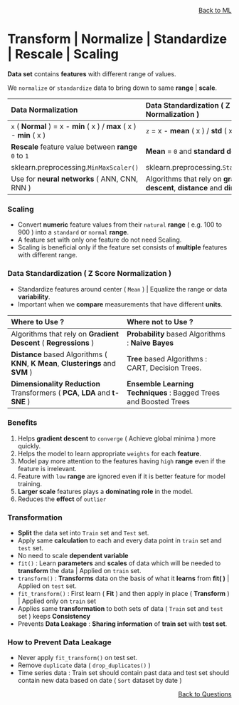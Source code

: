 <p align='right'><a align="right" href="https://github.com/KIRANKUMAR7296/Library/blob/main/Machine%20Learning/Machine%20Learning%20Models.md">Back to ML</a></p>

# Transform | Normalize | Standardize | Rescale | Scaling

**Data set** contains **features** with different range of values. 

We `normalize` or `standardize` data to bring down to same **range** | **scale**.

Data Normalization | Data Standardization ( Z Score Normalization )
:--- | :---
`x` ( **Normal** ) =  x - **min** ( x ) / **max** ( x ) - **min** ( x ) | `z` = x - **mean** ( x ) / **std** ( x )
**Rescale** feature value between **range** `0` to `1` | **Mean** = `0` and **standard deviation** = `1`
sklearn.preprocessing.`MinMaxScaler()` | sklearn.preprocessing.`StandardScaler()`
Use for **neural networks** ( ANN, CNN, RNN ) | Algorithms that rely on **gradient descent**, **distance** and **dimensions**

### Scaling 
- Convert **numeric** feature values from their `natural` **range** ( e.g. 100 to 900 ) into a `standard` or `normal` **range**.
- A feature set with only one feature do not need Scaling.
- Scaling is beneficial only if the feature set consists of **multiple** features with different range.

### Data Standardization ( Z Score Normalization )
- Standardize features around center ( `Mean` ) | Equalize the range or data **variability**.
- Important when we **compare** measurements that have different **units**.

Where to **Use** ? | Where **not** to **Use** ?
:--- | :---
Algorithms that rely on **Gradient Descent** ( **Regressions** ) | **Probability** based Algorithms : **Naive Bayes**
**Distance** based Algorithms ( **KNN**, **K Mean**, **Clusterings** and **SVM** ) | **Tree** based Algorithms : CART, Decision Trees.  
**Dimensionality Reduction** Transformers ( **PCA**, **LDA** and **t-SNE** ) | **Ensemble Learning Techniques** : Bagged Trees and Boosted Trees

### Benefits 
1. Helps **gradient descent** to `converge` ( Achieve global minima ) more quickly.
2. Helps the model to learn appropriate `weights` for each **feature**.
3. Model pay more attention to the features having `high` **range** even if the feature is irrelevant.
4. Feature with `low` **range** are ignored even if it is better feature for model training.
5. **Larger scale** features plays a **dominating role** in the model. 
6. Reduces the **effect** of `outlier`

### Transformation

- **Split** the data set into `Train` set and `Test` set.
- Apply same **calculation** to each and every data point in `train` set and `test` set.  
- No need to scale **dependent variable** 
- `fit()` : Learn **parameters** and **scales** of data which will be needed to **transform** the data | Applied on `train` set.
- `transform()` : **Transforms** data on the basis of what it **learns** from **fit( )** | Applied on `test` set.
- `fit_transform()` : First learn ( **Fit** ) and then apply in place ( **Transform** ) | Applied only on `train` set
- Applies same **transformation** to both sets of data ( `Train` set and `test` set ) keeps **Consistency**
- Prevents **Data Leakage** : **Sharing information** of **train set** with **test set**.

### How to Prevent Data Leakage 
- Never apply `fit_transform()` on test set.
- Remove `duplicate` data ( `drop_duplicates()` )
- Time series data : Train set should contain past data and test set should contain new data based on date ( `Sort` dataset by date ) 

<p align='right'><a align="right" href="https://github.com/KIRANKUMAR7296/Library/blob/main/Interview.md">Back to Questions</a></p>
